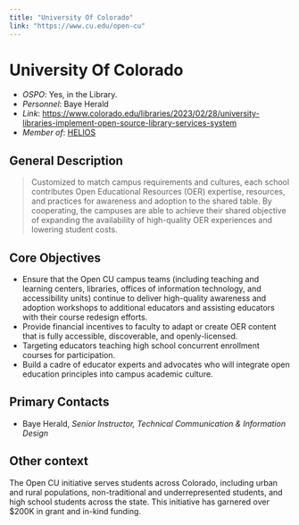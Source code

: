 ```yaml
---
title: "University Of Colorado"
link: "https://www.cu.edu/open-cu"
--- 
```


# University Of Colorado

- *OSPO*: Yes, in the Library.
- *Personnel*: Baye Herald
- *Link*: https://www.colorado.edu/libraries/2023/02/28/university-libraries-implement-open-source-library-services-system
- *Member of*: [HELIOS](https://www.heliosopen.org/members)

## General Description

> Customized to match campus requirements and cultures, each school contributes Open Educational Resources (OER) expertise, resources, and practices for awareness and adoption to the shared table. By cooperating, the campuses are able to achieve their shared objective of expanding the availability of high-quality OER experiences and lowering student costs.

## Core Objectives

- Ensure that the Open CU campus teams (including teaching and learning centers, libraries, offices of information technology, and accessibility units) continue to deliver high-quality awareness and adoption workshops to additional educators and assisting educators with their course redesign efforts.
- Provide financial incentives to faculty to adapt or create OER content that is fully accessible, discoverable, and openly-licensed.
- Targeting educators teaching high school concurrent enrollment courses for participation.
- Build a cadre of educator experts and advocates who will integrate open education principles into campus academic culture.

## Primary Contacts

-  Baye Herald,  *Senior Instructor, Technical Communication & Information Design*

## Other context

The Open CU initiative serves students across Colorado, including urban and rural populations, non-traditional and underrepresented students, and high school students across the state. This initiative has garnered over $200K in grant and in-kind funding.
